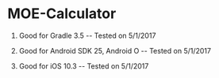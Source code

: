# MOE-Calculator

1) Good for Gradle 3.5 -- Tested on 5/1/2017

2) Good for Android SDK 25, Android O -- Tested on 5/1/2017

3) Good for iOS 10.3 -- Tested on 5/1/2017
